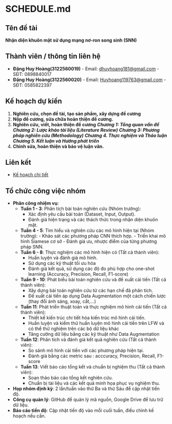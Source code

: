 # SCHEDULE.md

## Tên đề tài

**Nhận diện khuôn mặt sử dụng mạng nơ-ron song sinh (SNN)**

## Thành viên / thông tin liên hệ

- **Đặng Huy Hoàng(3122560019)** - Email: dhuyhoang181@gmail.com - SĐT: 0898840017
- **Đặng Huy Hoàng(3122560020)** - Email: Huyhoang119763@gmail.com - SĐT: 0585822397

## Kế hoạch dự kiến

1. **Nghiên cứu, chọn đề tài, tạo sản phẩm, xây dựng đề cương**
2. **Nộp đề cương, sửa chữa hoàn thiện đề cương.**
3. **Nghiên cứu, viết, hoàn thiện đề cương**
   **_Chương 1: Tổng quan vấn đề_**
   **_Chương 2: Lược khảo tài liệu (Literature Review)_**
   **_Chương 3: Phương pháp nghiên cứu (Methodology)_**
   **_Chương 4. Thực nghiệm và Thảo luận_**
   **_Chương 5. Kết luận và Hướng phát triển_**
4. **Chỉnh sửa, hoàn thiện và bảo vệ luận văn.**

## Liên kết

- [Kế hoạch chi tiết](./schedule.xlsx)

## Tổ chức công việc nhóm

- **Phân công nhiệm vụ**:
  - **Tuần 1 - 3**: Phân tích bài toán nghiên cứu (Nhóm trưởng):
    - Xác định yêu cầu bài toán (Dataset, Input, Output).
    - Đánh giá hiện trạng và các thách thức trong nhận diện khuôn mặt.
  - **Tuần 4 - 5**: Tìm hiểu và nghiên cứu các mô hình hiện tại (Nhóm trưởng): - Khảo sát các phương pháp CNN thích hợp. - Triển khai mô hình Siamese cơ sở - Đánh giá ưu, nhược điểm của
    từng phương pháp SNN.
  - **Tuần 6 - 8**: Thực nghiệm các mô hình hiện có (Tất cả thành viên):
    - Huấn luyện và đánh giá mô hình.
    - Sử dụng các kỹ thuật tối ưu hóa
    - Đánh giá kết quả, sử dụng các độ đo phù hợp cho one-shot learning (Accuracy, Precision, Recall, F1-score)
  - **Tuần 9 - 10**: Phát biểu bài toán nghiên cứu và đề xuất cải tiến (Tất cả thành viên):
    - Xây dựng bài toán nghiên cứu từ các hạn chế đã phân tích.
    - Đề xuất cải tiến áp dụng Data Augmentation một cách chiến lược (thay đổi ánh sáng, xoay, cắt,...)
  - **Tuần 11**: Phát triển thuật toán và thực nghiệm mô hình cải tiến (Tất cả thành viên):
    - Thiết kế kiến trúc chi tiết hóa kiến trúc mô hình cải tiến.
    - Huấn luyện và kiểm thử huấn luyện mô hình cải tiến trên LFW và có thể thử nghiệm trên các bộ dữ liệu khác
    - Tăng cường dữ liệu bằng các kỹ thuật như Data Augmentation
  - **Tuần 12**: Phân tích và đánh giá kết quả nghiên cứu (Tất cả thành viên):
    - So sánh mô hình cải tiến với các phương pháp hiện tại.
    - Đánh giá bằng các metric sau : acccuracy, Precision, Recall, F1-score
  - **Tuần 13**: Viết báo cáo tổng kết và chuẩn bị nghiệm thu (Tất cả thành viên):
    - Soạn thảo báo cáo tổng kết nghiên cứu.
    - Chuẩn bị tài liệu và các kết quả minh họa phục vụ nghiệm thu.
- **Họp nhóm định kỳ**: 2 lần/tuần vào thứ Ba và thứ Sáu để cập nhật tiến độ.
- **Công cụ quản lý**: GitHub để quản lý mã nguồn, Google Drive để lưu trữ dữ liệu.
- **Báo cáo tiến độ**: Cập nhật tiến độ vào mỗi cuối tuần, điều chỉnh kế hoạch nếu cần.
